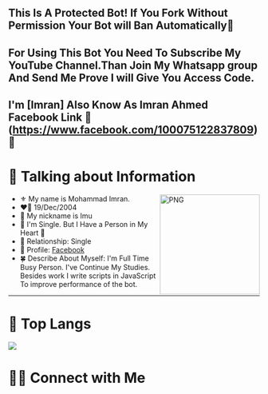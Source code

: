 ## This Is A Protected Bot! If You Fork Without Permission Your Bot will Ban Automatically👋

## For Using This Bot You Need To Subscribe My YouTube Channel.Than Join My Whatsapp group And Send Me Prove I will Give You Access Code.
## I'm [Imran] Also Know As Imran Ahmed                    Facebook Link 🔗        (https://www.facebook.com/100075122837809) 👋

# 📰 Talking about Information
<img align="right" width=200px alt="PNG" src="https://i.pinimg.com/originals/a0/10/21/a010215b786ada4176ae237b5b154310.gif" />

-   ⚜️ My name is Mohammad Imran.
-   ❤️‍🔥 19/Dec/2004
-   💬 My nickname is Imu 
-   💬 I'm Single. But I Have a Person in My Heart 💜
-   💓 Relationship: Single 
-   🍁 Profile: [Facebook](https://www.facebook.com/100075122837809)
-   🍀 Describe About Myself: I'm Full Time Busy Person. I've Continue My Studies. Besides work I write scripts in JavaScript To improve performance of the bot. 
<hr>

# 📖 Top Langs
![](https://imgur.com/a/HkuD0bH)


# 🤝🏻 Connect with Me
